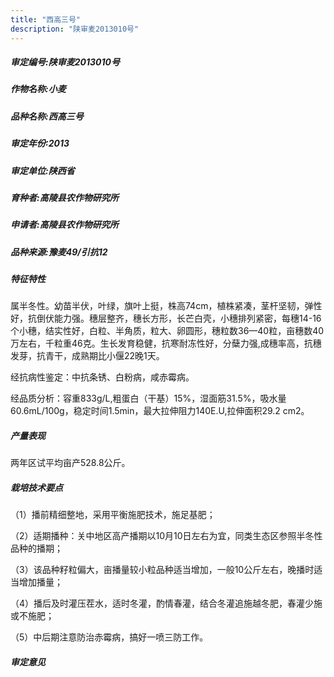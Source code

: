 ```yaml
---
title: "西高三号"
description: "陕审麦2013010号"
---
```

##### 审定编号:陕审麦2013010号

##### 作物名称:小麦

##### 品种名称:西高三号

##### 审定年份:2013

##### 审定单位:陕西省

##### 育种者:高陵县农作物研究所

##### 申请者:高陵县农作物研究所

##### 品种来源:豫麦49/引抗12

##### 特征特性
属半冬性。幼苗半伏，叶绿，旗叶上挺，株高74cm，植株紧凑，茎杆坚韧，弹性好，抗倒伏能力强。穗层整齐，穗长方形，长芒白壳，小穗排列紧密，每穗14-16个小穗，结实性好，白粒、半角质，粒大、卵圆形，穗粒数36—40粒，亩穗数40万左右，千粒重46克。生长发育稳健，抗寒耐冻性好，分蘖力强,成穗率高，抗穗发芽，抗青干，成熟期比小偃22晚1天。
经抗病性鉴定：中抗条锈、白粉病，咸赤霉病。
经品质分析：容重833g/L,粗蛋白（干基）15%，湿面筋31.5%，吸水量60.6mL/100g，稳定时间1.5min，最大拉伸阻力140E.U,拉伸面积29.2 cm2。


##### 产量表现
两年区试平均亩产528.8公斤。

##### 栽培技术要点
（1）播前精细整地，采用平衡施肥技术，施足基肥； 
（2）适期播种：关中地区高产播期以10月10日左右为宜，同类生态区参照半冬性品种的播期；
（3）该品种籽粒偏大，亩播量较小粒品种适当增加，一般10公斤左右，晚播时适当增加播量；
（4）播后及时灌压茬水，适时冬灌，酌情春灌，结合冬灌追施越冬肥，春灌少施或不施肥；
（5）中后期注意防治赤霉病，搞好一喷三防工作。


##### 审定意见

